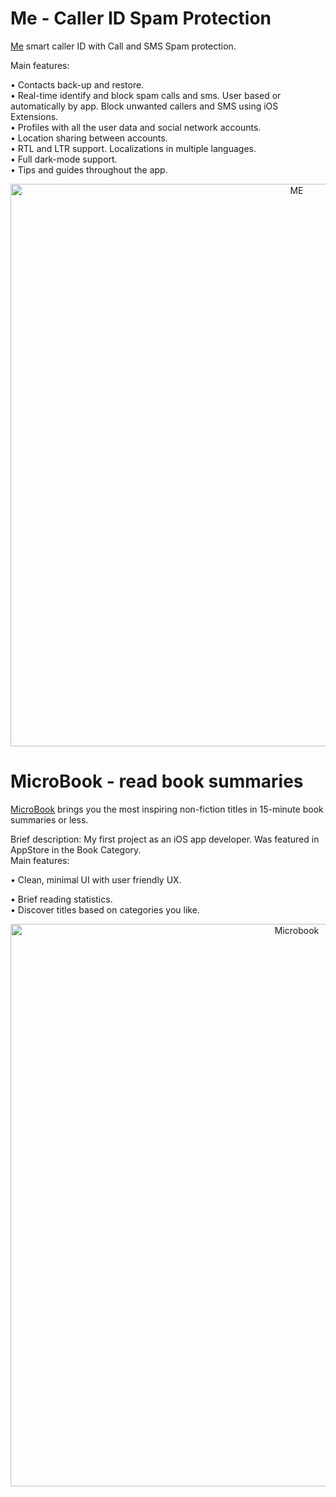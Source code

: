 
# Me - Caller ID Spam Protection 
[Me](https://testflight.apple.com/join/6HxO0iLE) smart caller ID with Call and SMS Spam protection.                                                                                              

Main features:

• Contacts back-up and restore.                                                                                              
• Real-time identify and block spam calls and sms. User based or automatically by app. Block unwanted callers and SMS using iOS Extensions.                                                                                                                                                                                            
• Profiles with all the user data and social network accounts.                                                                                              
• Location sharing between accounts.                                                                                              
• RTL and LTR support. Localizations in multiple languages.                                                                                              
• Full dark-mode support.                                                                                                                                                                                            
• Tips and guides throughout the app.                                                                                              

<p align="center">
<img src="images/image.png" width="900" title="ME">
</p>


# MicroBook - read book summaries 
[MicroBook](https://apps.apple.com/us/app/microbook-read-book-summaries/id314881531) brings you the most inspiring non-fiction titles in 15-minute book summaries or less.

Brief description:
My first project as an iOS app developer. Was featured in AppStore in the Book Category.                                     
Main features:                                                                                              
 					 																																																								
• Clean, minimal UI with user friendly UX.
                                                                                              
• Brief reading statistics. 					 						                                                                                              																																																		
• Discover titles based on categories you like.                                                                                              


<p align="center">
<img src="images/image.png" width="900" title="Microbook">
</p>
